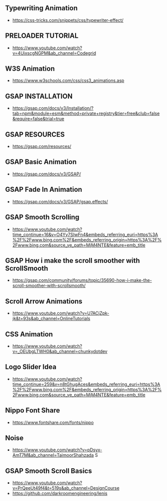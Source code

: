 <!-- Typewriting Animation -->
## Typewriting Animation
* https://css-tricks.com/snippets/css/typewriter-effect/ 

<!-- PRELOADER TUTORIAL -->
## PRELOADER TUTORIAL
* https://www.youtube.com/watch?v=4UixscgNGPM&ab_channel=Codegrid 

<!-- W3S Animation -->
## W3S Animation
* https://www.w3schools.com/css/css3_animations.asp

<!-- GSAP INSTALLATION -->
## GSAP INSTALLATION
* https://gsap.com/docs/v3/Installation/?tab=npm&module=esm&method=private+registry&tier=free&club=false&require=false&trial=true 

<!-- GSAP RESOURCES -->
## GSAP RESOURCES
* https://gsap.com/resources/ 

<!-- GSAP Basic Animation -->
## GSAP Basic Animation
* https://gsap.com/docs/v3/GSAP/

<!-- GSAP Fade In Animation -->
## GSAP Fade In Animation
* https://gsap.com/docs/v3/GSAP/gsap.effects/ 

<!-- GSAP Smooth Scrolling -->
## GSAP Smooth Scrolling
* https://www.youtube.com/watch?time_continue=16&v=O4Yy7SIwFn4&embeds_referring_euri=https%3A%2F%2Fwww.bing.com%2F&embeds_referring_origin=https%3A%2F%2Fwww.bing.com&source_ve_path=MjM4NTE&feature=emb_title 

<!-- GSAP How i make the scroll smoother with ScrollSmooth -->
## GSAP How i make the scroll smoother with ScrollSmooth
* https://gsap.com/community/forums/topic/35690-how-i-make-the-scroll-smoother-with-scrollsmooth/

<!-- Scroll Arrow Animations -->
## Scroll Arrow Animations
* https://www.youtube.com/watch?v=U7ACjZpk-jk&t=93s&ab_channel=OnlineTutorials 

<!-- CSS Animation -->
## CSS Animation
* https://www.youtube.com/watch?v=_OEUbgLTWH0&ab_channel=chunkydotdev 

<!-- Logo Slider for the Vector Hero banner Section Slider Animation -->
## Logo Slider Idea
* https://www.youtube.com/watch?time_continue=259&v=n8tGhugAces&embeds_referring_euri=https%3A%2F%2Fwww.bing.com%2F&embeds_referring_origin=https%3A%2F%2Fwww.bing.com&source_ve_path=MjM4NTE&feature=emb_title

<!-- Nippo Font Share -->
## Nippo Font Share
* https://www.fontshare.com/fonts/nippo 

<!-- Noise GIF -->
## Noise  
* https://www.youtube.com/watch?v=pDsyx-AmT7M&ab_channel=TaimoorShahzada 
S
<!-- GSAP Smooth Scroll Basics -->
## GSAP Smooth Scroll Basics
* https://www.youtube.com/watch?v=PrQeeUt49f4&t=519s&ab_channel=DesignCourse
* https://github.com/darkroomengineering/lenis 
